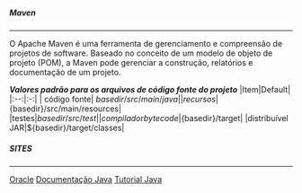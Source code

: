 

##### Maven
***

O Apache Maven é uma ferramenta de gerenciamento e compreensão de projetos de software. 
Baseado no conceito de um modelo de objeto de projeto (POM), a Maven pode gerenciar a construção, relatórios e documentação de um projeto.


***Valores padrão para os arquivos de código fonte do projeto***
|Item|Default|
|:--:|:-:|
| código fonte| ${basedir}/src/main/java|
|recursos|${basedir}/src/main/resources|
|testes|${basedir}/src/test|
|compilador byte code|${basedir}/target|
|distribuível JAR|${basedir}/target/classes|



##### SITES
***
[Oracle](https://www.oracle.com/index.html)
[Documentação Java](https://docs.oracle.com/en/java/)
[Tutorial Java](https://docs.oracle.com/javase/tutorial/reallybigindex.html)
